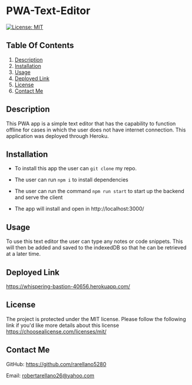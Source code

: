 # PWA-Text-Editor

 [![License: MIT](https://img.shields.io/badge/License-MIT-yellow.svg)](https://choosealicense.com/licenses/mit/)

## Table Of Contents
1. [Description](#description)
2. [Installation](#installation)
3. [Usage](#usage)
4. [Deployed Link](#deployed-link)
5. [License](#license)
6. [Contact Me](#contact-me)
    
## Description
This PWA app is a simple text editor that has the capability to function offline for cases in which the user does not have internet connection. This application was deployed through Heroku.

## Installation
* To install this app the user can `git clone` my repo. 

* The user can run `npm i` to install dependencies

* The user can run the command `npm run start` to start up the backend and serve the client

* The app will install and open in http://localhost:3000/

## Usage
  To use this text editor the user can type any notes or code snippets. This will then be added and saved to the indexedDB so that he can be retrieved at a later time. 

## Deployed Link
https://whispering-bastion-40656.herokuapp.com/ 

  ## License
  The project is protected under the MIT license. Please follow the following link if you'd like more details about this license https://choosealicense.com/licenses/mit/

## Contact Me
  GitHub: https://github.com/rarellano5280

  Email: robertarellano26@yahoo.com
